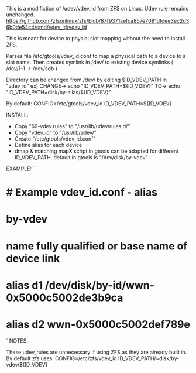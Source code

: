 This is a modifiction of /udev/vdev_id from ZFS on Linux. Udev rule remains unchanged.
https://github.com/zfsonlinux/zfs/blob/87f9371aefca857e7091dfdee3ec2d36b0de54c4/cmd/vdev_id/vdev_id

This is meant for device to phycial slot mapping without the need to install ZFS.

Parses file /etc/gtools/vdev_id.conf to map a physical path to a device to a slot name.
Then creates symlink in /dev/ to existing device symlinks ( /dev/1-1 -> /dev/sdb )  

Directory can be changed from /dev/ by editing $ID_VDEV_PATH in "vdev_id"
	ex)
	CHANGE->	echo "ID_VDEV_PATH=${ID_VDEV}" 
	TO->		echo "ID_VDEV_PATH=disk/by-alias/${ID_VDEV}"

By default:
CONFIG=/etc/gtools/vdev_id
ID_VDEV_PATH=${ID_VDEV}

INSTALL:
- Copy "69-vdev.rules" to "/usr/lib/udev/rules.d/"
- Copy "vdev_id" to "/usr/lib/udev/"
- Create "/etc/gtools/vdev_id.conf" 
- Define alias for each device
- dmap & matching mapX script in gtools can be adapted for different ID_VDEV_PATH.
	default in gtools is "/dev/disk/by-vdev"	

EXAMPLE:
`
# #
# # Example vdev_id.conf - alias
# #
# by-vdev
# name     fully qualified or base name of device link
# alias d1       /dev/disk/by-id/wwn-0x5000c5002de3b9ca
# alias d2       wwn-0x5000c5002def789e
`
NOTES:

These udev_rules are unnecessary if using ZFS as they are already built in.
By default zfs uses:
CONFIG=/etc/zfs/vdev_id
ID_VDEV_PATH/=disk/by-vdev/${ID_VDEV}
